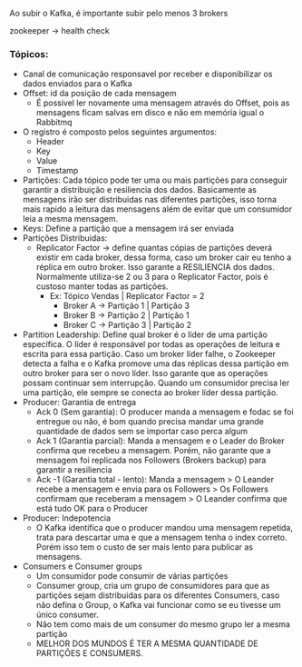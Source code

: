 Ao subir o Kafka, é importante subir pelo menos 3 brokers

zookeeper -> health check

### Tópicos:
 - Canal de comunicação responsavel por receber e disponibilizar os dados enviados para o Kafka
 - Offset: id da posição de cada mensagem
    - É possivel ler novamente uma mensagem através do Offset, pois as mensagens ficam salvas em disco e não em memória igual o Rabbitmq
 - O registro é composto pelos seguintes argumentos:
    - Header
    - Key
    - Value
    - Timestamp
 - Partições: Cada tópico pode ter uma ou mais partições para conseguir garantir a distribuição e resiliencia dos dados. Basicamente as mensagens irão ser distribuidas nas diferentes partições, isso torna mais rapido a leitura das mensagens além de evitar que um consumidor leia a mesma mensagem.
 - Keys: Define a partição que a mensagem irá ser enviada
 - Partições Distribuidas:
    - Replicator Factor -> define quantas cópias de partições deverá existir em cada broker, dessa forma, caso um broker cair eu tenho a réplica em outro broker. Isso garante a RESILIENCIA dos dados. Normalmente utiliza-se 2 ou 3 para o Replicator Factor, pois é custoso manter todas as partições.
        - Ex: Tópico Vendas | Replicator Factor = 2 
            - Broker A -> Partição 1 | Partição 3
            - Broker B -> Partição 2 | Partição 1
            - Broker C -> Partição 3 | Partição 2
 - Partition Leadership: Define qual broker é o líder de uma partição específica. O líder é responsável por todas as operações de leitura e escrita para essa partição. Caso um broker líder falhe, o Zookeeper detecta a falha e o Kafka promove uma das réplicas dessa partição em outro broker para ser o novo líder. Isso garante que as operações possam continuar sem interrupção. Quando um consumidor precisa ler uma partição, ele sempre se conecta ao broker líder dessa partição.
 - Producer: Garantia de entrega
    - Ack 0 (Sem garantia): O producer manda a mensagem e fodac se foi entregue ou não, é bom quando precisa mandar uma grande quantidade de dados sem se importar caso perca algum
    - Ack 1 (Garantia parcial): Manda a mensagem e o Leader do Broker confirma que recebeu a mensagem. Porém, não garante que a mensagem foi replicada nos Followers (Brokers backup) para garantir a resiliencia
    - Ack -1 (Garantia total - lento): Manda a mensagem > O Leander recebe a mensagem e envia para os Followers > Os Followers confirmam que receberam a mensagem > O Leander confirma que está tudo OK para o Producer
 - Producer: Indepotencia
    - O Kafka identifica que o producer mandou uma mensagem repetida, trata para descartar uma e que a mensagem tenha o index correto. Porém isso tem o custo de ser mais lento para publicar as mensagens.
 - Consumers e Consumer groups
    - Um consumidor pode consumir de várias partições
    - Consumer group, cria um grupo de consumidores para que as partições sejam distribuidas para os diferentes Consumers, caso não defina o Group, o Kafka vai funcionar como se eu tivesse um único consumer. 
    - Não tem como mais de um consumer do mesmo grupo ler a mesma partição
    - MELHOR DOS MUNDOS É TER A MESMA QUANTIDADE DE PARTIÇÕES E CONSUMERS.
 